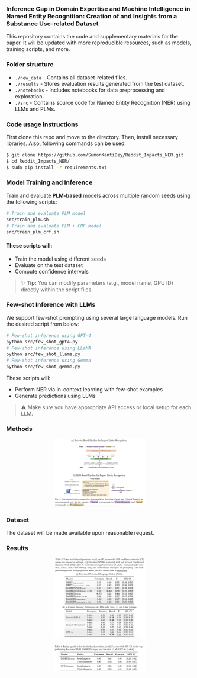 ### Inference Gap in Domain Expertise and Machine Intelligence in Named Entity Recognition: Creation of and Insights from a Substance Use-related Dataset

This repository contains the code and supplementary materials for the paper. It will be updated with more reproducible resources, such as models, training scripts, and more.

### Folder structure ###
- `./new_data` - Contains all dataset-related files.
- `./results` - Stores evaluation results generated from the test dataset.
- `./notebooks` - Includes notebooks for data preprocessing and exploration.
- `./src` - Contains source code for Named Entity Recognition (NER) using LLMs and PLMs.

### Code usage instructions ### 
First clone this repo and move to the directory. Then, install necessary libraries. Also, following commands can be used:
```bash
$ git clone https://github.com/SumonKantiDey/Reddit_Impacts_NER.git
$ cd Reddit_Impacts_NER/ 
$ sudo pip install -r requirements.txt
```

### Model Training and Inference ### 
Train and evaluate **PLM-based** models across multiple random seeds using the following scripts:
```bash
# Train and evaluate PLM model
src/train_plm.sh
# Train and evaluate PLM + CRF model
src/train_plm_crf.sh
```
####  These scripts will:
- Train the model using different seeds
- Evaluate on the test dataset
- Compute confidence intervals


> ✨ **Tip:** You can modify parameters (e.g., model name, GPU ID) directly within the script files.

### Few-shot Inference with LLMs ### 
We support few-shot prompting using several large language models. Run the desired script from below:
```bash
# Few-shot inference using GPT-4
python src/few_shot_gpt4.py
# Few-shot inference using LLaMA
python src/few_shot_llama.py
# Few-shot inference using Gemma
python src/few_shot_gemma.py
```
These scripts will:
- Perform NER via in-context learning with few-shot examples
- Generate predictions using LLMs
> ⚠️ Make sure you have appropriate API access or local setup for each LLM.

### Methods ###
<p align="center"><img src="./figs/method.png" alt="Model Architecture" width="250"/></p>
 
### Dataset ###
The dataset will be made available upon reasonable request.

### Results ###
<p align="center"><img src="./figs/results.png" alt="results" width="250"/></p>

<p align="center"><img src="./figs/entity-level.png" alt="entity-level" width="250"/></p>

